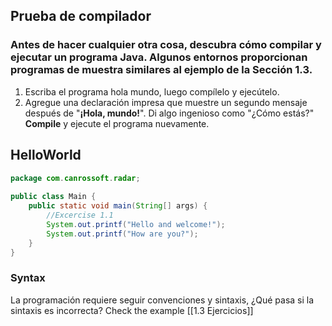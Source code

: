 ## Prueba de compilador
### Antes de hacer cualquier otra cosa, descubra cómo compilar y ejecutar un programa Java. Algunos entornos proporcionan programas de muestra similares al ejemplo de la Sección 1.3.

1. Escriba el programa hola mundo, luego compílelo y ejecútelo.
2. Agregue una declaración impresa que muestre un segundo mensaje después de "**¡Hola, mundo!**". Di algo ingenioso como "¿Cómo estás?" **Compile** y ejecute el programa nuevamente.
## HelloWorld
```java
package com.canrossoft.radar;  
  
public class Main {  
    public static void main(String[] args) {  
        //Excercise 1.1  
        System.out.printf("Hello and welcome!");  
        System.out.printf("How are you?");  
    }  
}
```

### Syntax
La programación requiere seguir convenciones y sintaxis, ¿Qué pasa si la sintaxis es incorrecta?
Check the example [[1.3 Ejercicios]]
